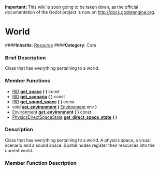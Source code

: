 **Important:** This wiki is soon going to be taken down, as the official documentation of the Godot project is now on http://docs.godotengine.org.

#  World  
####**Inherits:** [Resource](class_resource)
####**Category:** Core

###  Brief Description  
Class that has everything pertaining to a world.

###  Member Functions 
  * [RID](class_rid)  **[get&#95;space](#get_space)**  **(** **)** const
  * [RID](class_rid)  **[get&#95;scenario](#get_scenario)**  **(** **)** const
  * [RID](class_rid)  **[get&#95;sound&#95;space](#get_sound_space)**  **(** **)** const
  * void  **[set&#95;environment](#set_environment)**  **(** [Environment](class_environment) env  **)**
  * [Environment](class_environment)  **[get&#95;environment](#get_environment)**  **(** **)** const
  * [PhysicsDirectSpaceState](class_physicsdirectspacestate)  **[get&#95;direct&#95;space&#95;state](#get_direct_space_state)**  **(** **)**

###  Description  
Class that has everything pertaining to a world. A physics space, a visual scenario and a sound space. Spatial nodes register their resources into the current world.

###  Member Function Description  
